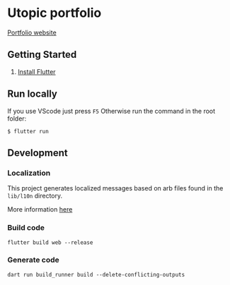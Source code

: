 # Utopic portfolio

[Portfolio website](https://utopicnarwhal.github.io/)

## Getting Started

1. [Install Flutter](https://flutter.dev/docs/get-started/install)

## Run locally

If you use VScode just press `F5`
Otherwise run the command in the root folder:

```
$ flutter run
```

## Development

### Localization

This project generates localized messages based on arb files found in the `lib/l10n` directory.

More information [here](https://marketplace.visualstudio.com/items?itemName=localizely.flutter-intl)

### Build code

```
flutter build web --release
```

### Generate code

```
dart run build_runner build --delete-conflicting-outputs
```
